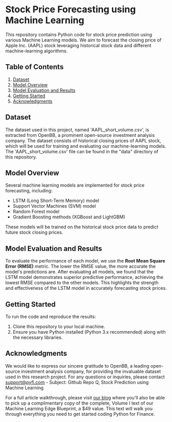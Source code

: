 # Stock Price Forecasting using Machine Learning

This repository contains Python code for stock price prediction using various Machine Learning models. We aim to forecast the closing price of Apple Inc. (AAPL) stock leveraging historical stock data and different machine-learning algorithms.

## Table of Contents
1. [Dataset](#dataset)
2. [Model Overview](#model-overview)
3. [Model Evaluation and Results](#model-evaluation-and-results)
4. [Getting Started](#getting-started)
5. [Acknowledgments](#acknowledgments)

## Dataset <a name="dataset"></a>

The dataset used in this project, named 'AAPL_short_volume.csv', is extracted from OpenBB, a prominent open-source investment analysis company. The dataset consists of historical closing prices of AAPL stock, which will be used for training and evaluating our machine-learning models. The 'AAPL_short_volume.csv' file can be found in the "data" directory of this repository.

## Model Overview <a name="model-overview"></a>

Several machine learning models are implemented for stock price forecasting, including:

- LSTM (Long Short-Term Memory) model
- Support Vector Machines (SVM) model 
- Random Forest model 
- Gradient Boosting methods (XGBoost and LightGBM)

These models will be trained on the historical stock price data to predict future stock closing prices.

## Model Evaluation and Results <a name="model-evaluation-and-results"></a>

To evaluate the performance of each model, we use the **Root Mean Square Error (RMSE)** metric. The lower the RMSE value, the more accurate the model's predictions are. After evaluating all models, we found that the LSTM model demonstrates superior predictive performance, achieving the lowest RMSE compared to the other models. This highlights the strength and effectiveness of the LSTM model in accurately forecasting stock prices.

## Getting Started <a name="getting-started"></a>

To run the code and reproduce the results:

1. Clone this repository to your local machine.
2. Ensure you have Python installed (Python 3.x recommended) along with the necessary libraries.

## Acknowledgments <a name="acknowledgments"></a>

We would like to express our sincere gratitude to OpenBB, a leading open-source investment analysis company, for providing the invaluable dataset used in this research project. For any questions or inquiries, please contact support@pyfi.com - Subject: Github Repo Q, Stock Prediction using Machine Learning

For a full article walkthrough, please visit [our blog](https://www.pyfi.com/blog/stock-price-forecasting-machine-learning) where you'll also be able to pick up a complimentary copy of the complete, Volume I text of our Machine Learning Edge Blueprint, a $49 value. This text will walk you through everything you need to get started coding Python for Finance.
